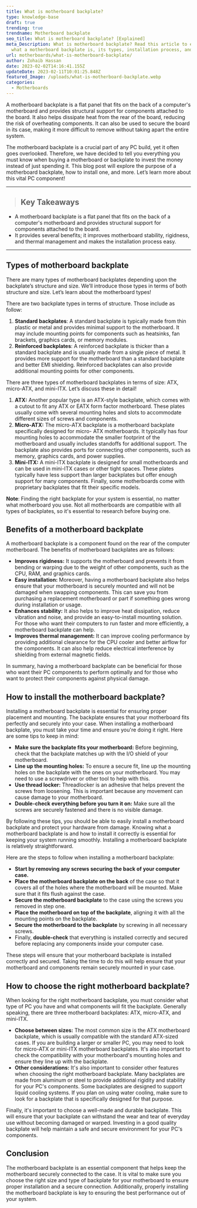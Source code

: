 ```yaml
---
title: What is motherboard backplate?
type: knowledge-base
draft: true
trending: true
trendname: Motherboard backplate
seo_title: What is motherboard backplate? [Explained]
meta_Description: What is motherboard backplate? Read this article to explore
  what a motherboard backplate is, its types, installation process, and more.
url: motherboards/what-is-motherboard-backplate/
author: Zohaib Hassan
date: 2023-02-02T14:16:41.155Z
updateDate: 2023-02-11T10:01:25.848Z
featured_Image: /uploads/what-is-motherboard-backplate.webp
categories:
  - Motherboards
---
```

A motherboard backplate is a flat panel that fits on the back of a computer's motherboard and provides structural support for components attached to the board. It also helps dissipate heat from the rear of the board, reducing the risk of overheating components. It can also be used to secure the board in its case, making it more difficult to remove without taking apart the entire system.

The motherboard backplate is a crucial part of any PC build, yet it often goes overlooked. Therefore, we have decided to tell you everything you must know when buying a motherboard or backplate to invest the money instead of just spending it. This blog post will explore the purpose of a motherboard backplate, how to install one, and more. Let’s learn more about this vital PC component!

- - -

> ## Key Takeaways

* A motherboard backplate is a flat panel that fits on the back of a computer's motherboard and provides structural support for components attached to the board.
* It provides several benefits; it improves motherboard stability, rigidness, and thermal management and makes the installation process easy.

- - -

## Types of motherboard backplate

There are many types of motherboard backplates depending upon the backplate’s structure and size. We’ll introduce those types in terms of both structure and size. Let’s learn about the motherboard types!

There are two backplate types in terms of structure. Those include as follow: 

1. **Standard backplates**: A standard backplate is typically made from thin plastic or metal and provides minimal support to the motherboard. It may include mounting points for components such as heatsinks, fan brackets, graphics cards, or memory modules. 
2. **Reinforced backplates**: A reinforced backplate is thicker than a standard backplate and is usually made from a single piece of metal. It provides more support for the motherboard than a standard backplate and better EMI shielding. Reinforced backplates can also provide additional mounting points for other components.

There are three types of motherboard backplates in terms of size: ATX, micro-ATX, and mini-ITX. Let’s discuss these in detail!

1. **ATX:** Another popular type is an ATX-style backplate, which comes with a cutout to fit any ATX or EATX form factor motherboard. These plates usually come with several mounting holes and slots to accommodate different sizes of screws and components.
2. **Micro-ATX:** The micro-ATX backplate is a motherboard backplate specifically designed for micro- ATX motherboards. It typically has four mounting holes to accommodate the smaller footprint of the motherboard and usually includes standoffs for additional support. The backplate also provides ports for connecting other components, such as memory, graphics cards, and power supplies.
3. **Mini-ITX:** A mini-ITX backplate is designed for small motherboards and can be used in mini-ITX cases or other tight spaces. These plates typically have less support than larger backplates but offer enough support for many components. Finally, some motherboards come with proprietary backplates that fit their specific models. 

**Note**: Finding the right backplate for your system is essential, no matter what motherboard you use. Not all motherboards are compatible with all types of backplates, so it's essential to research before buying one. 

## Benefits of a motherboard backplate

A motherboard backplate is a component found on the rear of the computer motherboard. The benefits of motherboard backplates are as follows:

* **Improves rigidness:** It supports the motherboard and prevents it from bending or warping due to the weight of other components, such as the CPU, RAM, and graphics cards.
* **Easy installation:** Moreover, having a motherboard backplate also helps ensure that your motherboard is securely mounted and will not be damaged when swapping components. This can save you from purchasing a replacement motherboard or part if something goes wrong during installation or usage.
* **Enhances stability:** It also helps to improve heat dissipation, reduce vibration and noise, and provide an easy-to-install mounting solution. For those who want their computers to run faster and more efficiently, a motherboard backplate can help.
* **Improves thermal management:** It can improve cooling performance by providing additional clearance for the CPU cooler and better airflow for the components. It can also help reduce electrical interference by shielding from external magnetic fields.

In summary, having a motherboard backplate can be beneficial for those who want their PC components to perform optimally and for those who want to protect their components against physical damage.

## How to install the motherboard backplate?

Installing a motherboard backplate is essential for ensuring proper placement and mounting. The backplate ensures that your motherboard fits perfectly and securely into your case. When installing a motherboard backplate, you must take your time and ensure you're doing it right. Here are some tips to keep in mind:

* **Make sure the backplate fits your motherboard:** Before beginning, check that the backplate matches up with the I/O shield of your motherboard.
* **Line up the mounting holes:** To ensure a secure fit, line up the mounting holes on the backplate with the ones on your motherboard. You may need to use a screwdriver or other tool to help with this.
* **Use thread locker:** Threadlocker is an adhesive that helps prevent the screws from loosening. This is important because any movement can cause damage to your motherboard.
* **Double-check everything before you turn it on:** Make sure all the screws are securely fastened and there is no visible damage.

By following these tips, you should be able to easily install a motherboard backplate and protect your hardware from damage. Knowing what a motherboard backplate is and how to install it correctly is essential for keeping your system running smoothly. Installing a motherboard backplate is relatively straightforward. 

Here are the steps to follow when installing a motherboard backplate:

* **Start by removing any screws securing the back of your computer case.**
* **Place the motherboard backplate on the back** of the case so that it covers all of the holes where the motherboard will be mounted. Make sure that it fits flush against the case.
* **Secure the motherboard backplate** to the case using the screws you removed in step one.
* **Place the motherboard on top of the backplate**, aligning it with all the mounting points on the backplate.
* **Secure the motherboard to the backplate** by screwing in all necessary screws.
* Finally, **double-check** that everything is installed correctly and secured before replacing any components inside your computer case.

These steps will ensure that your motherboard backplate is installed correctly and secured. Taking the time to do this will help ensure that your motherboard and components remain securely mounted in your case.

## How to choose the right motherboard backplate?

When looking for the right motherboard backplate, you must consider what type of PC you have and what components will fit the backplate. Generally speaking, there are three motherboard backplates: ATX, micro-ATX, and mini-ITX.

* **Choose between sizes:** The most common size is the ATX motherboard backplate, which is usually compatible with the standard ATX-sized cases. If you are building a larger or smaller PC, you may need to look for micro-ATX or mini-ITX motherboard backplates. It's also important to check the compatibility with your motherboard's mounting holes and ensure they line up with the backplate.
* **Other considerations:** It's also important to consider other features when choosing the right motherboard backplate. Many backplates are made from aluminum or steel to provide additional rigidity and stability for your PC's components. Some backplates are designed to support liquid cooling systems. If you plan on using water cooling, make sure to look for a backplate that is specifically designed for that purpose.

Finally, it's important to choose a well-made and durable backplate. This will ensure that your backplate can withstand the wear and tear of everyday use without becoming damaged or warped. Investing in a good quality backplate will help maintain a safe and secure environment for your PC's components.

## Conclusion

The motherboard backplate is an essential component that helps keep the motherboard securely connected to the case. It is vital to make sure you choose the right size and type of backplate for your motherboard to ensure proper installation and a secure connection. Additionally, properly installing the motherboard backplate is key to ensuring the best performance out of your system.